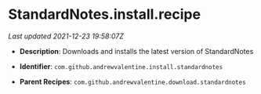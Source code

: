 # StandardNotes.install.recipe

_Last updated 2021-12-23 19:58:07Z_

- **Description**: Downloads and installs the latest version of StandardNotes

- **Identifier**: `com.github.andrewvalentine.install.standardnotes`

- **Parent Recipes**: `com.github.andrewvalentine.download.standardnotes`